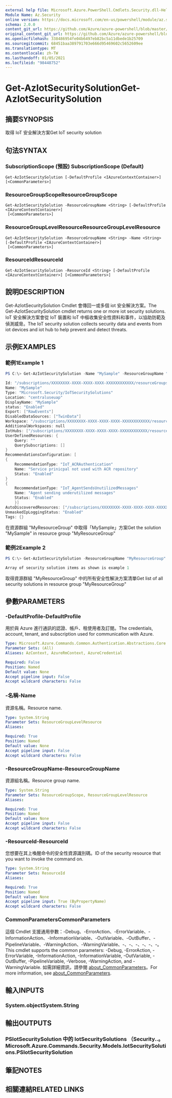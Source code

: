 ```yaml
---
external help file: Microsoft.Azure.PowerShell.Cmdlets.Security.dll-Help.xml
Module Name: Az.Security
online version: https://docs.microsoft.com/en-us/powershell/module/az.security/Get-AzIotSecuritySolution
schema: 2.0.0
content_git_url: https://github.com/Azure/azure-powershell/blob/master/src/Security/Security/help/Get-AzIotSecuritySolution.md
original_content_git_url: https://github.com/Azure/azure-powershell/blob/master/src/Security/Security/help/Get-AzIotSecuritySolution.md
ms.openlocfilehash: 338486954fe04b6497eb82bc5a11dbede1b25709
ms.sourcegitcommit: 68451baa389791703e666d95469602c5652609ee
ms.translationtype: MT
ms.contentlocale: zh-TW
ms.lasthandoff: 01/05/2021
ms.locfileid: "98448752"
---
```

# <span data-ttu-id="32c62-101">Get-AzIotSecuritySolution</span><span class="sxs-lookup"><span data-stu-id="32c62-101">Get-AzIotSecuritySolution</span></span>

## <span data-ttu-id="32c62-102">摘要</span><span class="sxs-lookup"><span data-stu-id="32c62-102">SYNOPSIS</span></span>
<span data-ttu-id="32c62-103">取得 IoT 安全解決方案</span><span class="sxs-lookup"><span data-stu-id="32c62-103">Get IoT security solution</span></span>

## <span data-ttu-id="32c62-104">句法</span><span class="sxs-lookup"><span data-stu-id="32c62-104">SYNTAX</span></span>

### <span data-ttu-id="32c62-105">SubscriptionScope (預設) </span><span class="sxs-lookup"><span data-stu-id="32c62-105">SubscriptionScope (Default)</span></span>
```
Get-AzIotSecuritySolution [-DefaultProfile <IAzureContextContainer>] [<CommonParameters>]
```

### <span data-ttu-id="32c62-106">ResourceGroupScope</span><span class="sxs-lookup"><span data-stu-id="32c62-106">ResourceGroupScope</span></span>
```
Get-AzIotSecuritySolution -ResourceGroupName <String> [-DefaultProfile <IAzureContextContainer>]
 [<CommonParameters>]
```

### <span data-ttu-id="32c62-107">ResourceGroupLevelResource</span><span class="sxs-lookup"><span data-stu-id="32c62-107">ResourceGroupLevelResource</span></span>
```
Get-AzIotSecuritySolution -ResourceGroupName <String> -Name <String> [-DefaultProfile <IAzureContextContainer>]
 [<CommonParameters>]
```

### <span data-ttu-id="32c62-108">ResourceId</span><span class="sxs-lookup"><span data-stu-id="32c62-108">ResourceId</span></span>
```
Get-AzIotSecuritySolution -ResourceId <String> [-DefaultProfile <IAzureContextContainer>] [<CommonParameters>]
```

## <span data-ttu-id="32c62-109">說明</span><span class="sxs-lookup"><span data-stu-id="32c62-109">DESCRIPTION</span></span>
<span data-ttu-id="32c62-110">Get-AzIotSecuritySolution Cmdlet 會傳回一或多個 iot 安全解決方案。</span><span class="sxs-lookup"><span data-stu-id="32c62-110">The Get-AzIotSecuritySolution cmdlet returns one or more iot security solutions.</span></span> <span data-ttu-id="32c62-111">IoT 安全解決方案會從 IoT 裝置和 IoT 中樞收集安全性資料和事件，以協助防範及偵測威脅。</span><span class="sxs-lookup"><span data-stu-id="32c62-111">The IoT security solution collects security data and events from iot devices and iot hub to help prevent and detect threats.</span></span>

## <span data-ttu-id="32c62-112">示例</span><span class="sxs-lookup"><span data-stu-id="32c62-112">EXAMPLES</span></span>

### <span data-ttu-id="32c62-113">範例1</span><span class="sxs-lookup"><span data-stu-id="32c62-113">Example 1</span></span>
```powershell
PS C:\> Get-AzIotSecuritySolution -Name "MySample" -ResourceGroupName "MyResourceGroup"

Id: "/subscriptions/XXXXXXXX-XXXX-XXXX-XXXX-XXXXXXXXXXXX/resourceGroups/MyResourceGroup/providers/Microsoft.Security/IoTSecuritySolutions/MySample"
Name: "MySample"
Type: "Microsoft.Security/IoTSecuritySolutions"
Location: "centraluseuap"
DisplayName: "MySample"
status: "Enabled"
Export: ["RawEvents"]
DisabledDataSources: ["TwinData"]
Workspace: "/subscriptions/XXXXXXXX-XXXX-XXXX-XXXX-XXXXXXXXXXXX/resourcegroups/MyResourceGroup/providers/microsoft.operationalinsights/workspaces/MyLA"
AdditionalWorkspaces: null
IotHubs: ["/subscriptions/XXXXXXXX-XXXX-XXXX-XXXX-XXXXXXXXXXXX/resourcegroups/MyResourceGroup/providers/microsoft.devices/iothubs/MySample"]
UserDefinedResources: {
    Query: "" 
    QuerySubscriptions: []
}
RecommendationsConfiguration: [
{
    RecommendationType: "IoT_ACRAuthentication"
    Name: "Service prinicpal not used with ACR repository"
    Status: "Enabled"
}
{
    RecommendationType: "IoT_AgentSendsUnutilizedMessages"
    Name: "Agent sending underutilized messages"
    Status: "Enabled"
    }]
AutoDiscoveredResources: ["/subscriptions/XXXXXXXX-XXXX-XXXX-XXXX-XXXXXXXXXXXX/resourcegroups/MyResourceGroup/providers/microsoft.devices/iothubs/MySample"]
UnmaskedIpLoggingStatus: "Enabled"
Tags: {}
```

<span data-ttu-id="32c62-114">在資源群組 "MyResourceGroup" 中取得「MySample」方案</span><span class="sxs-lookup"><span data-stu-id="32c62-114">Get the solution "MySample" in resource group "MyResourceGroup"</span></span>

### <span data-ttu-id="32c62-115">範例2</span><span class="sxs-lookup"><span data-stu-id="32c62-115">Example 2</span></span>
```powershell
PS C:\> Get-AzIotSecuritySolution -ResourceGroupName "MyResourceGroup"

Array of security solution items as shown is example 1
```

<span data-ttu-id="32c62-116">取得資源群組 "MyResourceGroup" 中的所有安全性解決方案清單</span><span class="sxs-lookup"><span data-stu-id="32c62-116">Get list of all security solutions in resource group "MyResourceGroup"</span></span>

## <span data-ttu-id="32c62-117">參數</span><span class="sxs-lookup"><span data-stu-id="32c62-117">PARAMETERS</span></span>

### <span data-ttu-id="32c62-118">-DefaultProfile</span><span class="sxs-lookup"><span data-stu-id="32c62-118">-DefaultProfile</span></span>
<span data-ttu-id="32c62-119">用於與 Azure 進行通訊的認證、帳戶、租使用者及訂閱。</span><span class="sxs-lookup"><span data-stu-id="32c62-119">The credentials, account, tenant, and subscription used for communication with Azure.</span></span>

```yaml
Type: Microsoft.Azure.Commands.Common.Authentication.Abstractions.Core.IAzureContextContainer
Parameter Sets: (All)
Aliases: AzContext, AzureRmContext, AzureCredential

Required: False
Position: Named
Default value: None
Accept pipeline input: False
Accept wildcard characters: False
```

### <span data-ttu-id="32c62-120">-名稱</span><span class="sxs-lookup"><span data-stu-id="32c62-120">-Name</span></span>
<span data-ttu-id="32c62-121">資源名稱。</span><span class="sxs-lookup"><span data-stu-id="32c62-121">Resource name.</span></span>

```yaml
Type: System.String
Parameter Sets: ResourceGroupLevelResource
Aliases:

Required: True
Position: Named
Default value: None
Accept pipeline input: False
Accept wildcard characters: False
```

### <span data-ttu-id="32c62-122">-ResourceGroupName</span><span class="sxs-lookup"><span data-stu-id="32c62-122">-ResourceGroupName</span></span>
<span data-ttu-id="32c62-123">資源組名稱。</span><span class="sxs-lookup"><span data-stu-id="32c62-123">Resource group name.</span></span>

```yaml
Type: System.String
Parameter Sets: ResourceGroupScope, ResourceGroupLevelResource
Aliases:

Required: True
Position: Named
Default value: None
Accept pipeline input: False
Accept wildcard characters: False
```

### <span data-ttu-id="32c62-124">-ResourceId</span><span class="sxs-lookup"><span data-stu-id="32c62-124">-ResourceId</span></span>
<span data-ttu-id="32c62-125">您想要在其上喚醒命令的安全性資源識別碼。</span><span class="sxs-lookup"><span data-stu-id="32c62-125">ID of the security resource that you want to invoke the command on.</span></span>

```yaml
Type: System.String
Parameter Sets: ResourceId
Aliases:

Required: True
Position: Named
Default value: None
Accept pipeline input: True (ByPropertyName)
Accept wildcard characters: False
```

### <span data-ttu-id="32c62-126">CommonParameters</span><span class="sxs-lookup"><span data-stu-id="32c62-126">CommonParameters</span></span>
<span data-ttu-id="32c62-127">這個 Cmdlet 支援通用參數：-Debug、-ErrorAction、-ErrorVariable、-InformationAction、-InformationVariable、-OutVariable、-OutBuffer、-PipelineVariable、-WarningAction、-WarningVariable、-、-、-、-、-、-。</span><span class="sxs-lookup"><span data-stu-id="32c62-127">This cmdlet supports the common parameters: -Debug, -ErrorAction, -ErrorVariable, -InformationAction, -InformationVariable, -OutVariable, -OutBuffer, -PipelineVariable, -Verbose, -WarningAction, and -WarningVariable.</span></span> <span data-ttu-id="32c62-128">如需詳細資訊，請參閱 [about_CommonParameters](http://go.microsoft.com/fwlink/?LinkID=113216)。</span><span class="sxs-lookup"><span data-stu-id="32c62-128">For more information, see [about_CommonParameters](http://go.microsoft.com/fwlink/?LinkID=113216).</span></span>

## <span data-ttu-id="32c62-129">輸入</span><span class="sxs-lookup"><span data-stu-id="32c62-129">INPUTS</span></span>

### <span data-ttu-id="32c62-130">System.object</span><span class="sxs-lookup"><span data-stu-id="32c62-130">System.String</span></span>

## <span data-ttu-id="32c62-131">輸出</span><span class="sxs-lookup"><span data-stu-id="32c62-131">OUTPUTS</span></span>

### <span data-ttu-id="32c62-132">PSIotSecuritySolution 中的 IotSecuritySolutions （Security..。</span><span class="sxs-lookup"><span data-stu-id="32c62-132">Microsoft.Azure.Commands.Security.Models.IotSecuritySolutions.PSIotSecuritySolution</span></span>

## <span data-ttu-id="32c62-133">筆記</span><span class="sxs-lookup"><span data-stu-id="32c62-133">NOTES</span></span>

## <span data-ttu-id="32c62-134">相關連結</span><span class="sxs-lookup"><span data-stu-id="32c62-134">RELATED LINKS</span></span>
